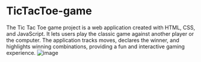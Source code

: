 # TicTacToe-game
The Tic Tac Toe game project is a web application created with HTML, CSS, and JavaScript. It lets users play the classic game against another player or the computer. The application tracks moves, declares the winner, and highlights winning combinations, providing a fun and interactive gaming experience.
![image](https://github.com/user-attachments/assets/dfa6e093-aa67-4346-9769-00ad594c2519)
